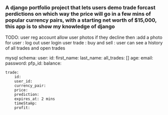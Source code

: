 ### A django portfolio project that lets users demo trade forcast perdictions on which way the price will go in a few mins of popular currency pairs, with a starting net worth of $15,000, this app is to show my knowledge of django



TODO:
    user reg account
        allow user photos if they decline then
            :add a photo for user
        : log out
    user login
    user trade
        : buy and sell
        : user can see a history of all trades and  open trades




mysql schema:
    user:
        id:
        first_name:
        last_name:
        all_trades: []
        age:
        email:
        password:
        pfp_id:
        balance:

    trade:
        id:
        user_id:
        currency_pair:
        price:
        prediction:
        expires_at: 2 mins
        timeStamp:
        profit:

